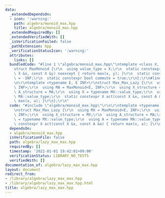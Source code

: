 ```yaml
---
data:
  _extendedDependsOn:
  - icon: ':warning:'
    path: algebra/monoid_max.hpp
    title: algebra/monoid_max.hpp
  _extendedRequiredBy: []
  _extendedVerifiedWith: []
  _isVerificationFailed: false
  _pathExtension: hpp
  _verificationStatusIcon: ':warning:'
  attributes:
    links: []
  bundledCode: "#line 1 \"algebra/monoid_max.hpp\"\ntemplate <class X, X INF>\r\n\
    struct MaxMonoid {\r\n  using value_type = X;\r\n  static constexpr X op(const\
    \ X &x, const X &y) noexcept { return max(x, y); }\r\n  static constexpr X unit\
    \ = -INF;\r\n  static constexpr bool commute = true;\r\n};\r\n#line 2 \"algebra/lazy_max_max.hpp\"\
    \n\r\ntemplate <typename E, E INF>\r\nstruct Max_Max_Lazy {\r\n  using MX = MaxMonoid<E,\
    \ INF>;\r\n  using MA = MaxMonoid<E, INF>;\r\n  using X_structure = MX;\r\n  using\
    \ A_structure = MA;\r\n  using X = typename MX::value_type;\r\n  using A = typename\
    \ MA::value_type;\r\n  static constexpr X act(const X &x, const A &a) { return\
    \ max(x, a); }\r\n};\r\n"
  code: "#include \"algebra/monoid_max.hpp\"\r\n\r\ntemplate <typename E, E INF>\r\
    \nstruct Max_Max_Lazy {\r\n  using MX = MaxMonoid<E, INF>;\r\n  using MA = MaxMonoid<E,\
    \ INF>;\r\n  using X_structure = MX;\r\n  using A_structure = MA;\r\n  using X\
    \ = typename MX::value_type;\r\n  using A = typename MA::value_type;\r\n  static\
    \ constexpr X act(const X &x, const A &a) { return max(x, a); }\r\n};\r\n"
  dependsOn:
  - algebra/monoid_max.hpp
  isVerificationFile: false
  path: algebra/lazy_max_max.hpp
  requiredBy: []
  timestamp: '2022-01-01 19:42:01+09:00'
  verificationStatus: LIBRARY_NO_TESTS
  verifiedWith: []
documentation_of: algebra/lazy_max_max.hpp
layout: document
redirect_from:
- /library/algebra/lazy_max_max.hpp
- /library/algebra/lazy_max_max.hpp.html
title: algebra/lazy_max_max.hpp
---
```

